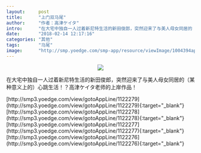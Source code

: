 ```yaml
---
layout:     post
title:      "上门双马尾"
author:     "作者：高津ケイタ"
intro:      "在大宅中独自一人过着新尼特生活的新田俊郎，突然迎来了与美人母女同居的（某种意义上的）心跳生活！？高津ケイタ老师的上岸作品！"
date:       "2018-02-14 12:17:16"
categories: "其他"
tags:       "马尾"
image:      "http://smp.yoedge.com/smp-app/resource/viewImage/1004394appline.png"
---
```

<div style="text-align: center">
<p><img src="http://smp.yoedge.com/smp-app/resource/viewImage/1004394appline.png"/></p>
</div>
<p class="post-meta">
<span>在大宅中独自一人过着新尼特生活的新田俊郎，突然迎来了与美人母女同居的（某种意义上的）心跳生活！？高津ケイタ老师的上岸作品！</span>
</p>
[http://smp3.yoedge.com/view/gotoAppLine/1122279](http://smp3.yoedge.com/view/gotoAppLine/1122279){:target="_blank"}
[http://smp3.yoedge.com/view/gotoAppLine/1122278](http://smp3.yoedge.com/view/gotoAppLine/1122278){:target="_blank"}
[http://smp3.yoedge.com/view/gotoAppLine/1122277](http://smp3.yoedge.com/view/gotoAppLine/1122277){:target="_blank"}
[http://smp3.yoedge.com/view/gotoAppLine/1122276](http://smp3.yoedge.com/view/gotoAppLine/1122276){:target="_blank"}


